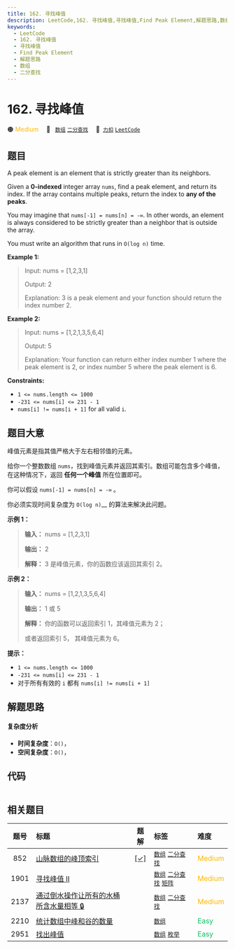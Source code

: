 ```yaml
---
title: 162. 寻找峰值
description: LeetCode,162. 寻找峰值,寻找峰值,Find Peak Element,解题思路,数组,二分查找
keywords:
  - LeetCode
  - 162. 寻找峰值
  - 寻找峰值
  - Find Peak Element
  - 解题思路
  - 数组
  - 二分查找
---
```


# 162. 寻找峰值

🟠 <font color=#ffb800>Medium</font>&emsp; 🔖&ensp; [`数组`](/tag/array.md) [`二分查找`](/tag/binary-search.md)&emsp; 🔗&ensp;[`力扣`](https://leetcode.cn/problems/find-peak-element) [`LeetCode`](https://leetcode.com/problems/find-peak-element)

## 题目

A peak element is an element that is strictly greater than its neighbors.

Given a **0-indexed** integer array `nums`, find a peak element, and return
its index. If the array contains multiple peaks, return the index to **any of
the peaks**.

You may imagine that `nums[-1] = nums[n] = -∞`. In other words, an element is
always considered to be strictly greater than a neighbor that is outside the
array.

You must write an algorithm that runs in `O(log n)` time.



**Example 1:**

> Input: nums = [1,2,3,1]
> 
> Output: 2
> 
> Explanation: 3 is a peak element and your function should return the index number 2.

**Example 2:**

> Input: nums = [1,2,1,3,5,6,4]
> 
> Output: 5
> 
> Explanation: Your function can return either index number 1 where the peak element is 2, or index number 5 where the peak element is 6.



**Constraints:**

  * `1 <= nums.length <= 1000`
  * `-231 <= nums[i] <= 231 - 1`
  * `nums[i] != nums[i + 1]` for all valid `i`.


## 题目大意

峰值元素是指其值严格大于左右相邻值的元素。

给你一个整数数组 `nums`，找到峰值元素并返回其索引。数组可能包含多个峰值，在这种情况下，返回 **任何一个峰值** 所在位置即可。

你可以假设 `nums[-1] = nums[n] = -∞` 。

你必须实现时间复杂度为 `O(log n)`__ 的算法来解决此问题。



**示例 1：**

> 
> 
> 
> 
> 
> **输入：** nums = [1,2,3,1]
> 
> **输出：** 2
> 
> **解释：** 3 是峰值元素，你的函数应该返回其索引 2。

**示例  2：**

> 
> 
> 
> 
> 
> **输入：** nums = [1,2,1,3,5,6,4]
> 
> **输出：** 1 或 5 
> 
> **解释：** 你的函数可以返回索引 1，其峰值元素为 2；
> 
> > 
>  或者返回索引 5， 其峰值元素为 6。
> 
> 



**提示：**

  * `1 <= nums.length <= 1000`
  * `-231 <= nums[i] <= 231 - 1`
  * 对于所有有效的 `i` 都有 `nums[i] != nums[i + 1]`


## 解题思路

#### 复杂度分析

- **时间复杂度**：`O()`，
- **空间复杂度**：`O()`，

## 代码

```javascript

```

## 相关题目

<!-- prettier-ignore -->
| 题号 | 标题 | 题解 | 标签 | 难度 |
| :------: | :------ | :------: | :------ | :------ |
| 852 | [山脉数组的峰顶索引](https://leetcode.com/problems/peak-index-in-a-mountain-array) | [[✓]](/problem/0852.md) |  [`数组`](/tag/array.md) [`二分查找`](/tag/binary-search.md) | <font color=#ffb800>Medium</font> |
| 1901 | [寻找峰值 II](https://leetcode.com/problems/find-a-peak-element-ii) |  |  [`数组`](/tag/array.md) [`二分查找`](/tag/binary-search.md) [`矩阵`](/tag/matrix.md) | <font color=#ffb800>Medium</font> |
| 2137 | [通过倒水操作让所有的水桶所含水量相等 🔒](https://leetcode.com/problems/pour-water-between-buckets-to-make-water-levels-equal) |  |  [`数组`](/tag/array.md) [`二分查找`](/tag/binary-search.md) | <font color=#ffb800>Medium</font> |
| 2210 | [统计数组中峰和谷的数量](https://leetcode.com/problems/count-hills-and-valleys-in-an-array) |  |  [`数组`](/tag/array.md) | <font color=#15bd66>Easy</font> |
| 2951 | [找出峰值](https://leetcode.com/problems/find-the-peaks) |  |  [`数组`](/tag/array.md) [`枚举`](/tag/enumeration.md) | <font color=#15bd66>Easy</font> |